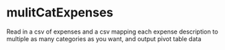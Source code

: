 # mulitCatExpenses
Read in a csv of expenses and a csv mapping each expense description to multiple as many categories as you want, and output pivot table data
